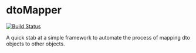 dtoMapper
=========
[![Build Status](https://travis-ci.org/pokaru/dtoMapper.png)](https://travis-ci.org/pokaru/dtoMapper)

A quick stab at a simple framework to automate the process of mapping dto objects to other objects.
